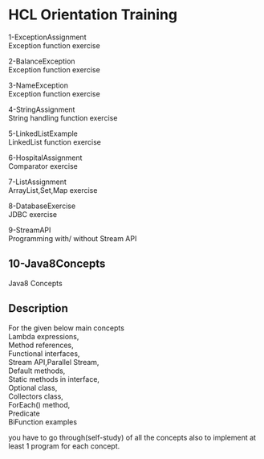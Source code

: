 # HCL Orientation Training

1-ExceptionAssignment  
    Exception function exercise  
  
2-BalanceException  
    Exception function exercise  
  
3-NameException  
    Exception function exercise  
  
4-StringAssignment  
    String handling function exercise  
  
5-LinkedListExample  
    LinkedList function exercise  
  
6-HospitalAssignment  
    Comparator exercise  
  
7-ListAssignment  
    ArrayList,Set,Map exercise  
  
8-DatabaseExercise  
    JDBC exercise  

9-StreamAPI  
   Programming with/ without Stream API  
  
## 10-Java8Concepts  
   Java8 Concepts  
    
## Description
For the given below main concepts  
    Lambda expressions,  
    Method references,  
    Functional interfaces,  
    Stream API,Parallel Stream,  
    Default methods,  
    Static methods in interface,  
    Optional class,  
    Collectors class,  
    ForEach() method,  
    Predicate  
    BiFunction examples  
  
you have to go through(self-study)  of all the concepts also to implement at least 1 program for each concept.  

